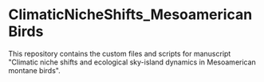 # ClimaticNicheShifts_MesoamericanBirds
This repository contains the custom files and scripts for manuscript "Climatic niche shifts and ecological sky-island dynamics in Mesoamerican montane birds".
